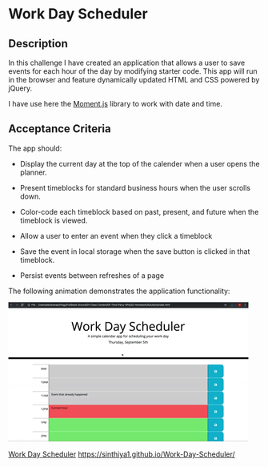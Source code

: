 # Work Day Scheduler

## Description

In this challenge I have created an application that allows a user to save events for each hour of the day by modifying starter code. This app will run in the browser and feature dynamically updated HTML and CSS powered by jQuery.

I have use here the [Moment.js](https://momentjs.com/) library to work with date and time.



## Acceptance Criteria

The app should:

* Display the current day at the top of the calender when a user opens the planner.
 
* Present timeblocks for standard business hours when the user scrolls down.
 
* Color-code each timeblock based on past, present, and future when the timeblock is viewed.
 
* Allow a user to enter an event when they click a timeblock

* Save the event in local storage when the save button is clicked in that timeblock.

* Persist events between refreshes of a page

The following animation demonstrates the application functionality:

![A user clicks on slots on the color-coded calendar and edits the events.](./images/05-third-party-apis-homework-demo.gif)

<a href="https://sinthiya1.github.io/Work-Day-Scheduler/">Work Day Scheduler</a>
https://sinthiya1.github.io/Work-Day-Scheduler/
